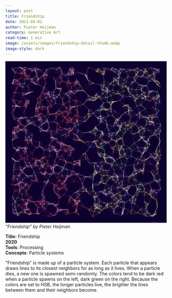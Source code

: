 ```yaml
---
layout: post
title: Friendship
date: 2021-04-02
author: Pieter Heijman
category: Generative Art
read-time: 1 min
image: /assets/images/friendship-detail-thumb.webp
image-style: dark
---
```


![Friendship by Pieter Heijman](/assets/images/friendship.webp)
*"Friendship" by Pieter Heijman*

**Title:** Friendship  
**2020**  
**Tools**: Processing  
**Concepts**: Particle systems  

"Friendship" is made up of a particle system. Each particle that appears draws lines to its closest neighbors for as long as it lives. When a particle dies, a new one is spawned semi-randomly. The colors tend to be dark red when a particle spawns on the left, dark green on the right. Because the colors are set to HSB, the longer particles live, the brighter the lines between them and their neighbors become.